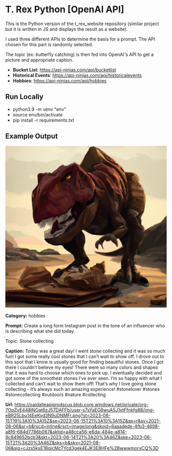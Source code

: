 # T. Rex Python [OpenAI API]

This is the Python version of the t_rex_website repository (similar project but it is written in JS and displays the result as a website).

I used three different APIs to determine the basis for a prompt. The API chosen for this part is randomly selected.

The topic (ex: butterfly catching) is then fed into OpenAI's API to get a picture and appropriate caption.

- **Bucket List**: https://api-ninjas.com/api/bucketlist
- **Historical Events**: https://api-ninjas.com/api/historicalevents
- **Hobbies**: https://api-ninjas.com/api/hobbies

## Run Locally

- python3.9 -m venv "env"
- source env/bin/activate
- pip install -r requirements.txt

## Example Output

![T.Rex Image](img.jpg)

**Category:**  hobbies

**Prompt:** Create a long form Instagram post in the tone of an influencer who is describing what she did today.

Topic: Stone collecting

**Caption:** Today was a great day! I went stone collecting and it was so much fun! I got some really cool stones that I can’t wait to show off. I drove out to this spot that I know is usually good for finding beautiful stones. Once I got there I couldn’t believe my eyes! There were so many colors and shapes that it was hard to choose which ones to pick up. I eventually decided and got some of the smoothest stones I’ve ever seen. I’m so happy with what I collected and can’t wait to show them off! That’s why I love going stone collecting - it’s always such an amazing experience! #stonelover #stones #stonecollecting #outdoors #nature #collecting

**Url:**  https://oaidalleapiprodscus.blob.core.windows.net/private/org-7OpZvE448lNOat6zJ57DAFFb/user-s7sYaEG8wuA5J1xtFfnkfg88/img-eBR25Lbu14EeKyd3N9uDNMFr.png?st=2023-06-15T19%3A10%3A15Z&se=2023-06-15T21%3A10%3A15Z&sp=r&sv=2021-08-06&sr=b&rscd=inline&rsct=image/png&skoid=6aaadede-4fb3-4698-a8f6-684d7786b067&sktid=a48cca56-e6da-484e-a814-9c849652bcb3&skt=2023-06-14T21%3A20%3A46Z&ske=2023-06-15T21%3A20%3A46Z&sks=b&skv=2021-08-06&sig=cJzs5ksE1BqicMc7Ycd3gek4EJK3E8HFe%2BwwwmorxCQ%3D
